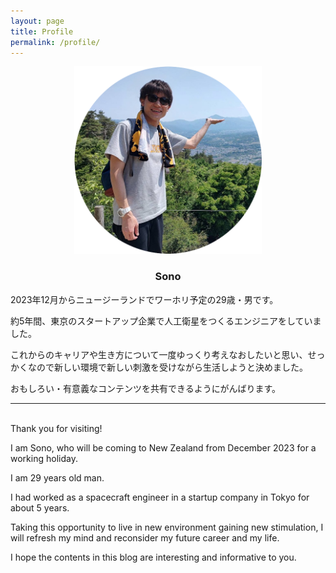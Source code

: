 ```yaml
---
layout: page
title: Profile
permalink: /profile/
---
```


<div style="text-align: center">
    <img src="../image/bio_circle.png" width="300"><br/>
    <h3>Sono</h3>
</div>


2023年12月からニュージーランドでワーホリ予定の29歳・男です。

約5年間、東京のスタートアップ企業で人工衛星をつくるエンジニアをしていました。

これからのキャリアや生き方について一度ゆっくり考えなおしたいと思い、せっかくなので新しい環境で新しい刺激を受けながら生活しようと決めました。

おもしろい・有意義なコンテンツを共有できるようにがんばります。

---

<br/>Thank you for visiting!

I am Sono, who will be coming to New Zealand from December 2023 for a working holiday. 

I am 29 years old man.

I had worked as a spacecraft engineer in a startup company in Tokyo for about 5 years.

Taking this opportunity to live in new environment gaining new stimulation, I will refresh my mind and reconsider my future career and my life.

I hope the contents in this blog are interesting and informative to you.
